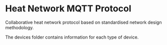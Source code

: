 # Heat Network MQTT Protocol
Collaborative heat network protocol based on standardised network design methodology.

The devices folder contains information for each type of device.


